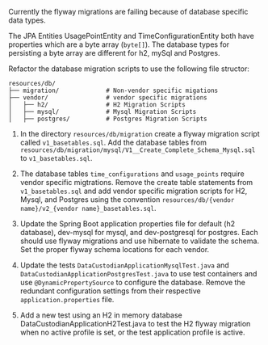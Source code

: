 Currently the flyway migrations are failing because of database specific data types.

The JPA Entities UsagePointEntity and TimeConfigurationEntity both have properties
which are a byte array (`byte[]`). The database types for persisting a byte array
are different for h2, mySql and Postgres. 

Refactor the database migration scripts to use the following file structor:

```
resources/db/
├── migration/             # Non-vendor specific migations
├── vendor/                # vendor specific migrations
│   ├── h2/                # H2 Migration Scripts
│   ├── mysql/             # Mysql Migration Scripts
│   ├── postgres/          # Postgres Migration Scripts
```

1. In the directory `resources/db/migration` create a flyway migration script called `v1_basetables.sql`. Add the 
   database tables from  `resources/db/migration/mysql/V1__Create_Complete_Schema_Mysql.sql` to `v1_basetables.sql`.

2. The database tables `time_configurations` and `usage_points` require vendor specific migtrations. Remove
   the create table statements from `v1_basetables.sql` and add vendor specific migration scripts for H2, Mysql, and Postgres
   using the convention `resources/db/{vendor name}/v2_{vendor name}_basetables.sql`.

3. Update the Spring Boot application properties file for default (h2 database), dev-mysql for mysql, and dev-postgresql
   for postgres. Each should use flyway migrations and use hibernate to validate the schema. Set the proper flyway
   schema locations for each vendor.

4. Update the tests `DataCustodianApplicationMysqlTest.java` and `DataCustodianApplicationPostgresTest.java` to use
   test containers and use `@DynamicPropertySource` to configure the database. Remove the redundant configuration settings
   from their respective `application.properties` file.

5. Add a new test using an H2 in memory database DataCustodianApplicationH2Test.java to test the H2 flyway migration
   when no active profile is set, or the test application profile is active. 

